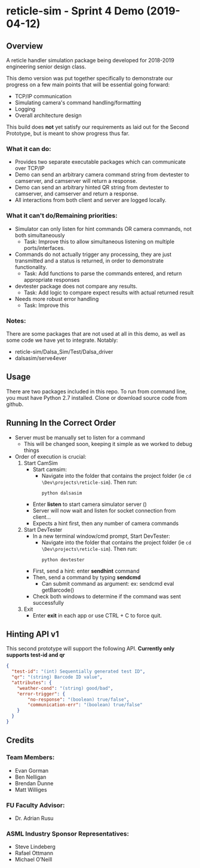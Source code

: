 # reticle-sim - Sprint 4 Demo (2019-04-12)

## Overview
A reticle handler simulation package being developed for 2018-2019 engineering senior design class.

This demo version was put together specifically to demonstrate our progress on a few main points that will be essential going forward:
 - TCP/IP communication
 - Simulating camera's command handling/formatting
 - Logging
 - Overall architecture design

 This build does __not__ yet satisfy our requirements as laid out for the Second Prototype, but is meant to show progress thus far.

### What it can do:
- Provides two separate executable packages which can communicate over TCP/IP
- Demo can send an arbitrary camera command string from devtester to camserver, and camserver will return a response.
- Demo can send an arbitrary hinted QR string from devtester to camserver, and camserver and return a response.
- All interactions from both client and server are logged locally.

### What it can't do/Remaining priorities:
- Simulator can only listen for hint commands OR camera commands, not both simultaneously
    - Task: Improve this to allow simultaneous listening on multiple ports/interfaces.
- Commands do not actually trigger any processing, they are just transmitted and a status is returned, in order to demonstrate functionality.
    - Task: Add functions to parse the commands entered, and return appropriate responses
- devtester package does not compare any results.
    - Task: Add logic to compare expect results with actual returned result
- Needs more robust error handling
    - Task: Improve this

### Notes:
There are some packages that are not used at all in this demo, as well as some code we have yet to integrate.
Notably:
- reticle-sim/Dalsa_Sim/Test/Dalsa_driver
- dalsasim/serve4ever


## Usage
There are two packages included in this repo.
To run from command line, you must have Python 2.7 installed.
Clone or download source code from github.

## Running In the Correct Order
- Server must be manually set to listen for a command
    - This will be changed soon, keeping it simple as we worked to debug things
- Order of execution is crucial:
    1. Start CamSim
        - Start camsim:
            - Navigate into the folder that contains the project folder (ie `cd \Dev\projects\reticle-sim`). Then run:
                ```
                python dalsasim
                ```
        - Enter __listen__ to start camera simulator server ()
        - Server will now wait and listen for socket connection from client...
        - Expects a hint first, then any number of camera commands
    2. Start DevTester
        - In a new terminal window/cmd prompt, Start DevTester:
            - Navigate into the folder that contains the project folder (ie `cd \Dev\projects\reticle-sim`). Then run:
                ```
                python devtester
                ```
        - First, send a hint: enter __sendhint__ command
        - Then, send a command by typing __sendcmd__
            - Can submit command as argument: ex: sendcmd eval getBarcode()
        - Check both windows to determine if the command was sent successfully
    4. Exit
        - Enter __exit__ in each app or use CTRL + C to force quit.

## Hinting API v1
This second prototype will support the following API. **Currently only supports test-id and qr**
```json
{
  "test-id": "(int) Sequentially generated test ID",
  "qr": "(string) Barcode ID value",
  "attributes": {
    "weather-cond": "(string) good/bad",
    "error-trigger": {
        "no-response": "(boolean) true/false",
        "communication-err": "(boolean) true/false"
    }
  }
}
```

## Credits
### Team Members:
- Evan Gorman
- Ben Nelligan
- Brendan Dunne
- Matt Williges

### FU Faculty Advisor:
- Dr. Adrian Rusu

### ASML Industry Sponsor Representatives:
- Steve Lindeberg
- Rafael Ottmann
- Michael O’Neill
